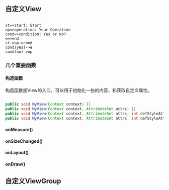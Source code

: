 
## 自定义View

```flow

st=>start: Start
op=>operation: Your Operation
cond=>condition: Yes or No?
e=>end
st->op->cond
cond(yes)->e
cond(no)->op
```

### 几个重要函数

#### 构造函数

构造函数是View的入口，可以用于初始化一些的内容，和获取自定义属性。

```java

public void MyView(Context context) {}
public void MyView(Context context, AttributeSet attrs) {}
public void MyView(Context context, AttributeSet attrs, int defStyleAttr) {}
public void MyView(Context context, AttributeSet attrs, int defStyleAttr, int defStyleRes) {}

```

#### onMeasure()

#### onSizeChanged()

#### onLayout()

#### onDraw()



## 自定义ViewGroup